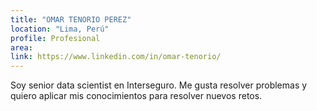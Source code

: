 ```yaml
---
title: "OMAR TENORIO PEREZ"
location: "Lima, Perú"
profile: Profesional
area: 
link: https://www.linkedin.com/in/omar-tenorio/
---
```


Soy senior data scientist en Interseguro. Me gusta resolver problemas y quiero aplicar mis conocimientos para resolver nuevos retos.